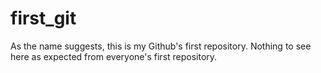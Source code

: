 # first_git
As the name suggests, this is my Github's first repository. Nothing to see here as expected from everyone's first repository. 
